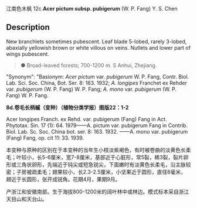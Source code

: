 江南色木枫
12c.**Acer pictum subsp. pubigerum** (W. P. Fang) Y. S. Chen

## Description
New branchlets sometimes pubescent. Leaf blade 5-lobed, rarely 3-lobed, abaxially yellowish brown or white villous on veins. Nutlets and lower part of wings pubescent.


> ● Broad-leaved forests; 700-1200 m. S Anhui, Zhejiang.

  "Synonym": "Basionym: *Acer pictum* var. *pubigerum* W. P. Fang, Contr. Biol. Lab. Sci. Soc. China, Bot. Ser. 8: 163. 1932; *A. longipes* Franchet ex Rehder var. *pubigerum* (W. P. Fang) W. P. Fang; *A. mono* var. *pubigerum* (W. P. Fang) W. P. Fang.

**8d.卷毛长柄槭（变种）（植物分类学报）图版22：1-2**

Acer longipes Franch. ex Rehd. var. pubigerum (Fang) Fang in Act. Phytotax. Sin. 17 (1): 64. 1979——A. pictum var. pubigerum Fang in Contrib. Biol. Lab. Sc. Soc. China bot. ser. 8: 163. 1932. ——A. mono var. pubigerum (Fang) Fang, op. cit 11: 33. 1939.

本变种与原种的区别在于本变种的当年生小枝淡紫褐色，有时被卷曲的淡黄色长柔毛；叶较小，长5-6厘米，宽7-8厘米，基部近于心脏形，常5裂，稀3裂，裂片卵形或三角状卵形，先端近于钝尖或短急锐尖，下面嫩时有淡黄色长柔毛，沿主脉较密；子房被疏柔毛；翅果较小，长2.3-2.5厘米，小坚果近于圆形，直径8毫米，翅近于长圆形，张开成锐角。花期4月，果期9月。

产浙江和安徽南部。生于海拔800-1200米的阔叶林中或林边。模式标本采自浙江天目山和天台山。
